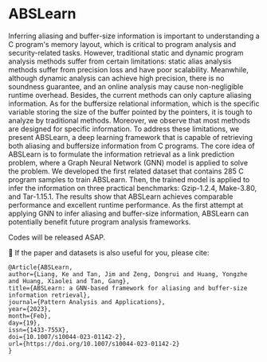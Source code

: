 # ABSLearn
Inferring aliasing and buffer-size information is important to understanding a C program's memory layout, which is critical to program analysis and security-related tasks. However, traditional static and dynamic program analysis methods suffer from certain limitations: static alias analysis methods suffer from precision loss and have poor scalability. Meanwhile, although dynamic analysis can achieve high precision, there is no soundness guarantee, and an online analysis may cause non-negligible runtime overhead. Besides, the current methods can only capture aliasing information. As for the buffersize relational information, which is the specific variable storing the size of the buffer pointed by the pointers, it is tough to analyze by traditional methods. Moreover, we observe that most methods are designed for specific information. To address these limitations, we present ABSLearn, a deep learning framework that is capable of retrieving both aliasing and buffersize information from C programs. The core idea of ABSLearn is to formulate the information retrieval as a link prediction problem, where a Graph Neural Network (GNN) model is applied to solve the problem. We developed the first related dataset that contains 285 C program samples to train ABSLearn. Then, the trained model is applied to infer the information on three practical benchmarks: Gzip-1.2.4, Make-3.80, and Tar-1.15.1. The results show that ABSLearn achieves comparable performance and excellent runtime performance. As the first attempt at applying GNN to infer aliasing and buffer-size information, ABSLearn can potentially benefit future program analysis frameworks.

Codes will be released ASAP.

🌻  If the paper and datasets is also useful for you, please cite: 
```
@Article{ABSLearn,
author={Liang, Ke and Tan, Jim and Zeng, Dongrui and Huang, Yongzhe and Huang, Xiaolei and Tan, Gang},
title={ABSLearn: a GNN-based framework for aliasing and buffer-size information retrieval},
journal={Pattern Analysis and Applications},
year={2023},
month={Feb},
day={19},
issn={1433-755X},
doi={10.1007/s10044-023-01142-2},
url={https://doi.org/10.1007/s10044-023-01142-2}
}
```
